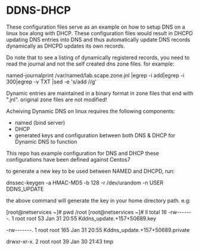 # DDNS-DHCP

These configuration files serve as an example on how to setup DNS on a linux box along with DHCP.
These configuration files would result in DHCPD updating DNS entries into DNS and thus automatically
update DNS records dynamically as DHCPD updates its own records.

Do note that to see a listing of dynamically registered records, you need to read the journal and 
not the self created dns zone files. for example:

named-journalprint /var/named/lab.scape.zone.jnl |egrep -i add|egrep -i 300|egrep -v TXT |sed -e 's/add //g'

Dynamic entries are maintained in a binary format in zone files that end with ".jnl". original zone files
are not modified!


Acheiving Dynamic DNS on linux requires the following components:
- named (bind server)
- DHCP
- generated keys and configuration between both DNS & DHCP for Dynamic DNS to function

This repo has example configuration for DNS and DHCP
these configurations have been defined against Centos7 

to generate a new key to be used between NAMED and DHCPD, run:

dnssec-keygen -a HMAC-MD5 -b 128 -r /dev/urandom -n USER DDNS_UPDATE

the above command will generate the key in your home directory path. e.g:

[root@netservices ~]# pwd
/root
[root@netservices ~]# ll
total 16
-rw-------. 1 root root   53 Jan 31 20:55 Kddns_update.+157+50689.key

-rw-------. 1 root root  165 Jan 31 20:55 Kddns_update.+157+50689.private

drwxr-xr-x. 2 root root   39 Jan 30 21:43 tmp


